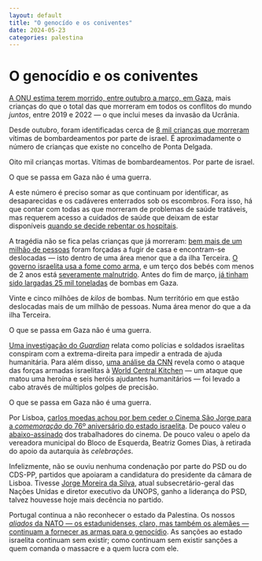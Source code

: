 ```yaml
---
layout: default
title: "O genocído e os coniventes"
date: 2024-05-23
categories: palestina
---
```

# O genocídio e os coniventes

[A ONU estima terem morrido, entre outubro a março, em Gaza](https://turkiye.un.org/en/263401-gaza-number-children-killed-higher-four-years-world-conflict), mais crianças do que o total das que morreram em todos os conflitos do mundo _juntos_, entre 2019 e 2022 — o que inclui meses da invasão da Ucrânia.

Desde outubro, foram identificadas cerca de [8 mil crianças que morreram](https://www.npr.org/2024/05/15/1251265727/un-gaza-death-toll-women-children) vítimas de bombardeamentos por parte de israel. É aproximadamente o número de crianças que existe no concelho de Ponta Delgada.

Oito mil crianças mortas. Vítimas de bombardeamentos. Por parte de israel.

O que se passa em Gaza não é uma guerra.

A este número é preciso somar as que continuam por identificar, as desaparecidas e os cadáveres enterrados sob os escombros. Fora isso, há que contar com todas as que morreram de problemas de saúde tratáveis, mas requerem acesso a cuidados de saúde que deixam de estar disponíveis [quando se decide rebentar os hospitais](https://www.aljazeera.com/news/2023/12/18/bloodbath-israel-keeps-hitting-gaza-hospitals-amid-international-uproar).

A tragédia não se fica pelas crianças que já morreram: [bem mais de um milhão de pessoas](https://www.unrwa.org/resources/reports/unrwa-situation-report-108-situation-gaza-strip-and-west-bank-including-east-Jerusalem) foram forçadas a fugir de casa e encontram-se deslocadas — isto dentro de uma área menor que a da ilha Terceira. [O governo israelita usa a fome como arma](https://www.hrw.org/news/2023/12/18/israel-starvation-used-weapon-war-gaza), e um terço dos bebés com menos de 2 anos está [severamente malnutrido](https://www.wfp.org/stories/gaza-updates-wfp-responds-hunger-crisis-rafah-incursion-cuts-access-warehouse). Antes do fim de março, [já tinham sido largadas 25 mil toneladas](https://expresso.pt/internacional/medio-oriente/guerra-israel-hamas/2024-03-25-Israel-ja-deixou-cair-mais-de-25-mil-toneladas-de-bombas-em-Gaza-sao-duas-bombas-atomicas-desde-outubro--171-dia-de-guerra--e920fe6a) de bombas em Gaza.

Vinte e cinco milhões de _kilos_ de bombas. Num território em que estão deslocadas mais de um milhão de pessoas. Numa área menor do que a da ilha Terceira.

O que se passa em Gaza não é uma guerra.

[Uma investigação do _Guardian_](https://www.theguardian.com/world/article/2024/may/21/israeli-soldiers-and-police-tipping-off-groups-that-attack-gaza-aid-trucks) relata como polícias e soldados israelitas conspiram com a extrema-direita para impedir a entrada de ajuda humanitária. Para além disso, [uma análise da CNN](https://edition.cnn.com/2024/04/03/middleeast/world-central-kitchen-strike-analysis-intl/index.html) revela como o ataque das forças armadas israelitas à [World Central Kitchen](https://wck.org/) — um ataque que matou uma heroína e seis heróis ajudantes humanitários — foi levado a cabo através de múltiplos golpes de precisão.

O que se passa em Gaza não é uma guerra.

Por Lisboa, [carlos moedas achou por bem ceder o Cinema São Jorge para a _comemoração_ do 76º aniversário do estado israelita](https://expresso.pt/sociedade/2024-05-21-moedas-cede-s.-jorge-a-embaixada-para-celebrar-criacao-do-estado-de-israel-trabalhadores-da-egeac-entregam-abaixo-assinado-64c631cb). De pouco valeu o [abaixo-assinado](https://www.publico.pt/2024/05/21/local/noticia/trabalhadores-egeac-contestam-concessao-sao-jorge-celebrar-aniversario-israel-2091293) dos trabalhadores do cinema. De pouco valeu o apelo da vereadora municipal do Bloco de Esquerda, Beatriz Gomes Dias, à retirada do apoio da autarquia às _celebrações_.

Infelizmente, não se ouviu nenhuma condenação por parte do PSD ou do CDS-PP, partidos que apoiaram a candidatura do presidente da câmara de Lisboa. Tivesse [Jorge Moreira da Silva](https://sicnoticias.pt/podcasts/perguntar-nao-ofende/2024-02-06-Ha-esperanca-para-Gaza--Responde-Jorge-Moreira-da-Silva-subsecretario-geral-das-Nacoes-Unidas-e-diretor-executivo-da-UNOPS-7888c10d), atual subsecretário-geral das Nações Unidas e diretor executivo da UNOPS, ganho a liderança do PSD, talvez houvesse hoje mais decência no partido.

Portugal continua a não reconhecer o estado da Palestina. Os nossos [_aliados_ da NATO — os estadunidenses, claro, mas também os alemães — continuam a fornecer as armas para o genocídio](https://www.bbc.com/news/world-europe-68929873). As sanções ao estado israelita continuam sem existir; como continuam sem existir sanções a quem comanda o massacre e a quem lucra com ele.
